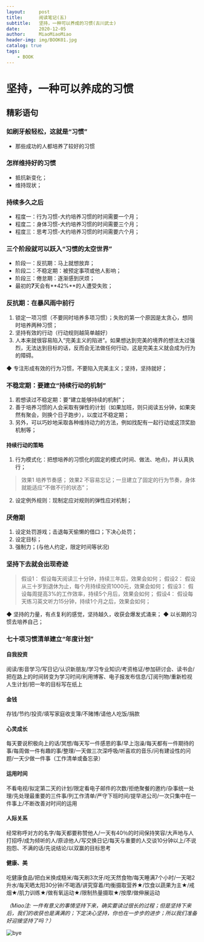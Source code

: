 ```yaml
---
layout:     post                   
title:      阅读笔记(五)       
subtitle:   坚持，一种可以养成的习惯(古川武士)
date:       2020-12-05        
author:     MiaoMiaoMiao                   
header-img: img/BOOK01.jpg
catalog: true                       
tags:                               
    - BOOK
---
```

# 坚持，一种可以养成的习惯
## 精彩语句
### 如刷牙般轻松，这就是“习惯”
- 那些成功的人都培养了较好的习惯

### 怎样维持好的习惯
- 抵抗新变化；
- 维持现状；

### 持续多久之后
- 程度一：行为习惯-大约培养习惯的时间需要一个月；
- 程度二：身体习惯-大约培养习惯的时间需要三个月；
- 程度三：思考习惯-大约培养习惯的时间需要六个月；

### 三个阶段就可以跃入“习惯的太空世界”
- 阶段一：反抗期：马上就想放弃；
- 阶段二：不稳定期：被预定事项或他人影响；
- 阶段三：倦怠期：逐渐感到厌烦；
- 最初的**7**天会有**42%**的人遭受失败；

### 反抗期：在暴风雨中前行
1. 锁定一项习惯（不要同时培养多项习惯）；失败的第一个原因是太贪心，想同时培养两种习惯；
2. 坚持有效的行动（行动规则越简单越好）
3. 人本来就很容易陷入“完美主义的陷进”。如果想达到完美的境界的想法太过强烈，无法达到目标的话，反而会无法做任何行动，这是完美主义就会成为行为的障碍。

◆ 专注形成有效的行为习惯，不要陷入完美主义；坚持，坚持就好；

### 不稳定期：要建立“持续行动的机制”
1. 若想读过不稳定期：要“建立能够持续的机制”；
2. 善于培养习惯的人会采取有弹性的计划（如果加班，则只阅读五分钟，如果突然有聚会，则换个日子跑步），以度过不稳定期；
3. 另外，可以巧妙地采取各种维持动力的方法，例如找配有一起行动或这顶奖励机制等；

#### 持续行动的策略
1. 行为模式化：把想培养的习惯化的固定的模式(时间、做法、地点)，并认真执行；
> 效果1 培养节奏感；
> 效果2 不容易忘记；一旦建立了固定的行为节奏，身体就能适应“不做不行的状态”；

2. 设定例外规则：现制定应对规则的弹性应对机制；

### 厌倦期
1. 设定处罚游戏；击退每天偷懒的借口；下决心处罚；
2. 设定目标；
3. 强制力；(与他人约定，限定时间等状况)

### 坚持下去就会出现奇迹
> 假设1： 假设每天阅读三十分钟，持续三年后，效果会如何；
> 假设2： 假设从三十岁到退休为止，每个月持续投资1000元，效果会如何；
> 假设3： 假设每周提高3%的工作效率，持续5个月后，效果会如何；
> 假设4： 假设每天练习英文听力15分钟，持续1个月之后，效果会如何；

◆ 坚持的力量，有点复利的感觉，坚持越久，收获会爆发式涌来；
◆ 以长期的习惯去培养自己；

### 七十项习惯清单建立“年度计划”
#### 自我投资
阅读/影音学习/写日记/认识新朋友/学习专业知识/考资格证/参加研讨会、读书会/把在路上的时间转变为学习时间/利用博客、电子报发布信息/订阅刊物/重新检视人生计划/把一年的目标写在纸上

#### 金钱
存钱/节约/投资/填写家庭收支簿/不赌博/请他人吃饭/捐款

#### 心灵成长
每天要说积极向上的话/冥想/每天写一件感恩的事/早上泡澡/每天都有一件期待的事/每周做一件有趣的事/整理/一天做三次深呼吸/听喜欢的音乐/问有建设性的问题/一天少做一件事（工作清单或备忘录）

#### 运用时间
不看电视/拟定第二天的计划/限定看电子邮件的次数/拒绝聚餐的邀约/杂事统一处理/先处理最重要的三件事/列工作清单/严守下班时间/提早进公司/一次只集中在一件事上/不断改善对时间的运用

#### 人际关系
经常称呼对方的名字/每天都要称赞他人/一天有40％的时间保持笑容/大声地与人打招呼/成为倾听的人/原谅他人/写交换日记/每天与重要的人交谈10分钟以上/不说抱怨、不满的话/先说结论/以双赢的目标思考

#### 健康、美
吃健康食品/把白米换成糙米/每天刷3次牙/吃天然食物/每天睡满7个小时/一天喝2升水/每天晒太阳30分钟/不喝酒/讲究穿着/均衡摄取营养★/饮食以蔬果为主★/戒烟★/肌力训练★/做有氧运动★/限制热量摄取★/按摩/做伸展运动



*（Miao注: 一件有意义的事情坚持下来，确实要读过很长的过程；但是坚持下来后，我们的收获也是满满的；下定决心坚持，你也在一步步的进步；所以我们准备好迎接坚持了吗？）*


![bye](https://i.loli.net/2020/07/18/As9UOXhr8Kl4IQe.png)


